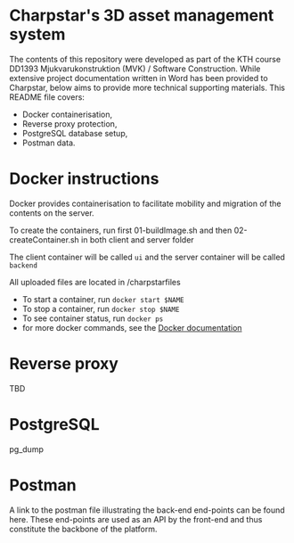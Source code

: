 # Charpstar's 3D asset management system
The contents of this repository were developed as part of the KTH course DD1393 Mjukvarukonstruktion (MVK) / Software Construction. While  extensive project documentation written in Word has been provided to Charpstar, below aims to provide more technical supporting materials. This README file covers:

* Docker containerisation,
* Reverse proxy protection, 
* PostgreSQL database setup,
* Postman data.

# Docker instructions
Docker provides containerisation to facilitate mobility and migration of the contents on the server. 

To create the containers, run first 01-buildImage.sh and then 02-createContainer.sh in both client and server folder

The client container will be called `ui` and the server container will be called `backend`

All uploaded files are located in /charpstarfiles

* To start a container, run `docker start $NAME`
* To stop a container, run `docker stop $NAME`
* To see container status, run `docker ps`
* for more docker commands, see the [Docker documentation](https://docs.docker.com/get-started/overview/)

# Reverse proxy
TBD

# PostgreSQL
pg_dump

# Postman
A link to the postman file illustrating the back-end end-points can be found here. These end-points are used as an API by the front-end and thus constitute the backbone of the platform.
